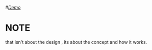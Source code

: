 #*[Demo](https://oficcial.github.io/carouselWithLines/)*

# NOTE 
that isn't about the design , its about the concept and how it works.
